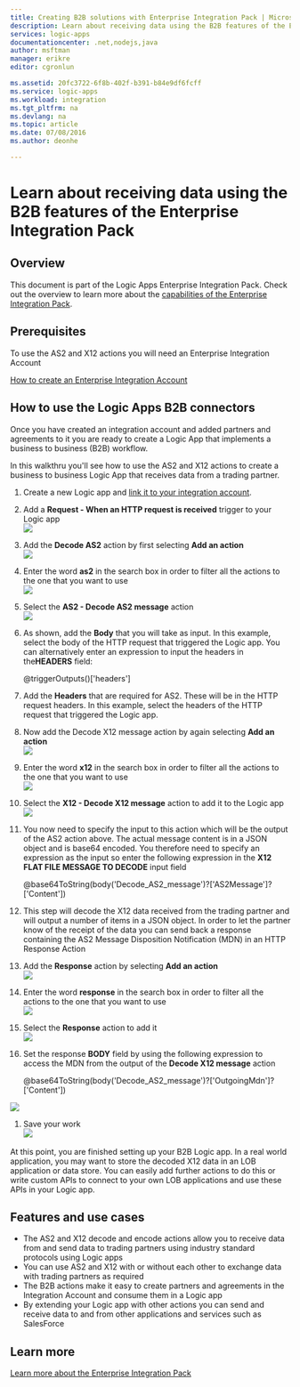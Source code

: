 ```yaml
---
title: Creating B2B solutions with Enterprise Integration Pack | Microsoft Docs
description: Learn about receiving data using the B2B features of the Enterprise Integration Pack
services: logic-apps
documentationcenter: .net,nodejs,java
author: msftman
manager: erikre
editor: cgronlun

ms.assetid: 20fc3722-6f8b-402f-b391-b84e9df6fcff
ms.service: logic-apps
ms.workload: integration
ms.tgt_pltfrm: na
ms.devlang: na
ms.topic: article
ms.date: 07/08/2016
ms.author: deonhe

---
```

# Learn about receiving data using the B2B features of the Enterprise Integration Pack
## Overview
This document is part of the Logic Apps Enterprise Integration Pack. Check out the overview to learn more about the [capabilities of the Enterprise Integration Pack](app-service-logic-enterprise-integration-overview.md).

## Prerequisites
To use the AS2 and X12 actions you will need an Enterprise Integration Account

[How to create an Enterprise Integration Account](../logic-apps/logic-apps-enterprise-integration-accounts.md)

## How to use the Logic Apps B2B connectors
Once you have created an integration account and added partners and agreements to it you are ready to create a Logic App that implements a business to business (B2B) workflow.

In this walkthru you'll see how to use the AS2 and X12 actions to create a business to business Logic App that receives data from a trading partner.

1. Create a new Logic app and [link it to your integration account](../logic-apps/logic-apps-enterprise-integration-accounts.md).  
2. Add a **Request - When an HTTP request is received** trigger to your Logic app  
   ![](./media/app-service-logic-enterprise-integration-b2b/flatfile-1.png)  
3. Add the **Decode AS2** action by first selecting **Add an action**  
   ![](./media/app-service-logic-enterprise-integration-b2b/transform-2.png)  
4. Enter the word **as2** in the search box in order to filter all the actions to the one that you want to use  
   ![](./media/app-service-logic-enterprise-integration-b2b/b2b-5.png)  
5. Select the **AS2 - Decode AS2 message** action  
   ![](./media/app-service-logic-enterprise-integration-b2b/b2b-6.png)  
6. As shown, add the **Body** that you will take as input. In this example, select the body of the HTTP request that triggered the Logic app. You can alternatively enter an expression to input the headers in the**HEADERS** field:
   
    @triggerOutputs()['headers']
7. Add the **Headers** that are required for AS2. These will be in the HTTP request headers. In this example, select the headers of the HTTP request that triggered the Logic app.
8. Now add the Decode X12 message action by again selecting **Add an action**  
   ![](./media/app-service-logic-enterprise-integration-b2b/b2b-9.png)   
9. Enter the word **x12** in the search box in order to filter all the actions to the one that you want to use  
   ![](./media/app-service-logic-enterprise-integration-b2b/b2b-10.png)  
10. Select the **X12 - Decode X12 message** action to add it to the Logic app  
    ![](./media/app-service-logic-enterprise-integration-b2b/b2b-as2message.png)  
11. You now need to specify the input to this action which will be the output of the AS2 action above. The actual message content is in a JSON object and is base64 encoded. You therefore need to specify an expression as the input so enter the following expression in the **X12 FLAT FILE MESSAGE TO DECODE** input field  
    
    @base64ToString(body('Decode_AS2_message')?['AS2Message']?['Content'])  
12. This step will decode the X12 data received from the trading partner and will output a number of items in a JSON object. In order to let the partner know of the receipt of the data you can send back a response containing the AS2 Message Disposition Notification (MDN) in an HTTP Response Action  
13. Add the **Response** action by selecting **Add an action**   
    ![](./media/app-service-logic-enterprise-integration-b2b/b2b-14.png)  
14. Enter the word **response** in the search box in order to filter all the actions to the one that you want to use  
    ![](./media/app-service-logic-enterprise-integration-b2b/b2b-15.png)  
15. Select the **Response** action to add it  
    ![](./media/app-service-logic-enterprise-integration-b2b/b2b-16.png)  
16. Set the response **BODY** field by using the following expression to access the MDN from the output of the **Decode X12 message** action  
    
    @base64ToString(body('Decode_AS2_message')?['OutgoingMdn']?['Content'])  

![](./media/app-service-logic-enterprise-integration-b2b/b2b-17.png)  

1. Save your work  
   ![](./media/app-service-logic-enterprise-integration-b2b/transform-5.png)  

At this point, you are finished setting up your B2B Logic app. In a real world application, you may want to store the decoded X12 data in an LOB application or data store. You can easily add further actions to do this or write custom APIs to connect to your own LOB applications and use these APIs in your Logic app.

## Features and use cases
* The AS2 and X12 decode and encode actions allow you to receive data from and send data to trading partners using industry standard protocols using Logic apps  
* You can use AS2 and X12 with or without each other to exchange data with trading partners as required
* The B2B actions make it easy to create partners and agreements in the Integration Account and consume them in a Logic app  
* By extending your Logic app with other actions you can send and receive data to and from other applications and services such as SalesForce  

## Learn more
[Learn more about the Enterprise Integration Pack](app-service-logic-enterprise-integration-overview.md)  

